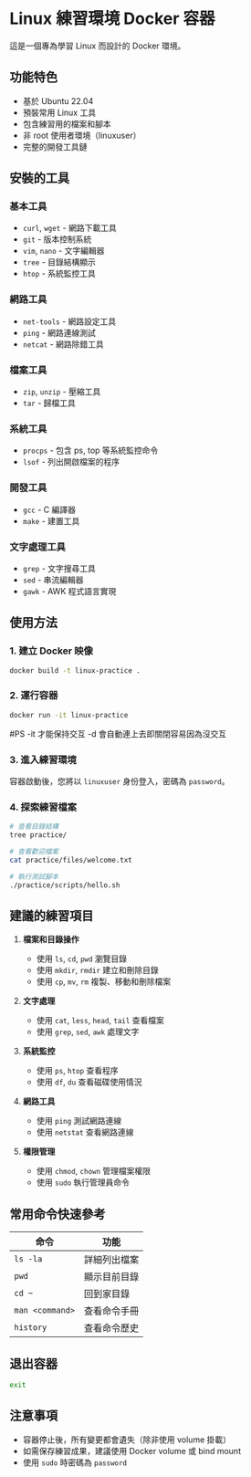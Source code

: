 # Linux 練習環境 Docker 容器

這是一個專為學習 Linux 而設計的 Docker 環境。

## 功能特色

- 基於 Ubuntu 22.04
- 預裝常用 Linux 工具
- 包含練習用的檔案和腳本
- 非 root 使用者環境（linuxuser）
- 完整的開發工具鏈

## 安裝的工具

### 基本工具
- `curl`, `wget` - 網路下載工具
- `git` - 版本控制系統
- `vim`, `nano` - 文字編輯器
- `tree` - 目錄結構顯示
- `htop` - 系統監控工具

### 網路工具
- `net-tools` - 網路設定工具
- `ping` - 網路連線測試
- `netcat` - 網路除錯工具

### 檔案工具
- `zip`, `unzip` - 壓縮工具
- `tar` - 歸檔工具

### 系統工具
- `procps` - 包含 ps, top 等系統監控命令
- `lsof` - 列出開啟檔案的程序

### 開發工具
- `gcc` - C 編譯器
- `make` - 建置工具

### 文字處理工具
- `grep` - 文字搜尋工具
- `sed` - 串流編輯器
- `gawk` - AWK 程式語言實現

## 使用方法

### 1. 建立 Docker 映像
```bash
docker build -t linux-practice .
```

### 2. 運行容器
```bash
docker run -it linux-practice
```
#PS -it 才能保持交互 -d 會自動連上去即關閉容易因為沒交互

### 3. 進入練習環境
容器啟動後，您將以 `linuxuser` 身份登入，密碼為 `password`。

### 4. 探索練習檔案
```bash
# 查看目錄結構
tree practice/

# 查看歡迎檔案
cat practice/files/welcome.txt

# 執行測試腳本
./practice/scripts/hello.sh
```

## 建議的練習項目

1. **檔案和目錄操作**
   - 使用 `ls`, `cd`, `pwd` 瀏覽目錄
   - 使用 `mkdir`, `rmdir` 建立和刪除目錄
   - 使用 `cp`, `mv`, `rm` 複製、移動和刪除檔案

2. **文字處理**
   - 使用 `cat`, `less`, `head`, `tail` 查看檔案
   - 使用 `grep`, `sed`, `awk` 處理文字

3. **系統監控**
   - 使用 `ps`, `htop` 查看程序
   - 使用 `df`, `du` 查看磁碟使用情況

4. **網路工具**
   - 使用 `ping` 測試網路連線
   - 使用 `netstat` 查看網路連線

5. **權限管理**
   - 使用 `chmod`, `chown` 管理檔案權限
   - 使用 `sudo` 執行管理員命令

## 常用命令快速參考

| 命令 | 功能 |
|------|------|
| `ls -la` | 詳細列出檔案 |
| `pwd` | 顯示目前目錄 |
| `cd ~` | 回到家目錄 |
| `man <command>` | 查看命令手冊 |
| `history` | 查看命令歷史 |

## 退出容器
```bash
exit
```

## 注意事項
- 容器停止後，所有變更都會遺失（除非使用 volume 掛載）
- 如需保存練習成果，建議使用 Docker volume 或 bind mount
- 使用 `sudo` 時密碼為 `password` 